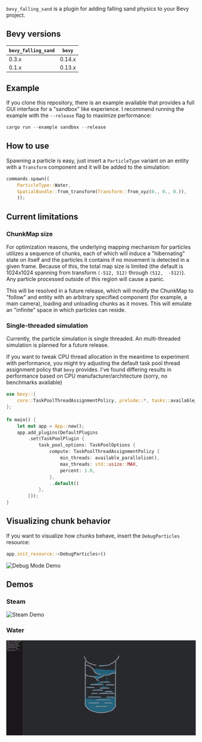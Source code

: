 `bevy_falling_sand` is a plugin for adding falling sand physics to your Bevy project.

## Bevy versions

| `bevy_falling_sand`   | `bevy`    |
|-----------------------|-----------|
| 0.3.x                 | 0.14.x    |
| 0.1.x                 | 0.13.x    |

## Example
If you clone this repository, there is an example available that provides a full GUI interface for a "sandbox" like 
experience. I recommend running the example with the `--release` flag to maximize performance:
```rust
cargo run --example sandbox --release
```

## How to use

Spawning a particle is easy, just insert a `ParticleType` variant on an entity with a `Transform`
component and it will be added to the simulation:
```rust
commands.spawn((
    ParticleType::Water,
    SpatialBundle::from_transform(Transform::from_xyz(0., 0., 0.)),
    ));
```

## Current limitations
### ChunkMap size
For optimization reasons, the underlying mapping mechanism for particles utilizes a sequence of chunks, each of which
will induce a "hibernating" state on itself and the particles it contains if no movement is detected in a given frame. 
Because of this, the total map size is limited (the default is 1024x1024 spanning from transform `(-512, 512)` 
through `(512,  -512)`). Any particle processed outside of this region will cause a panic. 

This will be resolved in a future release, which will modify the ChunkMap to "follow" and entity with an arbitrary
specified component (for example, a main camera), loading and unloading chunks as it moves. This will emulate an 
"infinite" space in which particles can reside.

### Single-threaded simulation
Currently, the particle simulation is single threaded. An multi-threaded simulation is planned for a future release.

If you want to tweak CPU thread allocation in the meantime to experiment with performance, you might try adjusting 
the default task pool thread assignment policy that `bevy` provides. I've found differing results in performance 
based on CPU  manufacturer/architecture (sorry, no benchmarks available)
```rust
use bevy::{
    core::TaskPoolThreadAssignmentPolicy, prelude::*, tasks::available_parallelism,
};

fn main() {
    let mut app = App::new();
    app.add_plugins(DefaultPlugins
        .set(TaskPoolPlugin {
            task_pool_options: TaskPoolOptions {
                compute: TaskPoolThreadAssignmentPolicy {
                    min_threads: available_parallelism(),
                    max_threads: std::usize::MAX,
                    percent: 1.0,
                },
                ..default()
            },
        }));
}
```

## Visualizing chunk behavior

If you want to visualize how chunks behave, insert the `DebugParticles` resource:
```rust
app.init_resource::<DebugParticles>()
```

![Debug Mode Demo](https://github.com/noprobelm/bevy_falling_sand/blob/media/debug.gif)

## Demos
### Steam
![Steam Demo](https://github.com/noprobelm/bevy_falling_sand/blob/media/steam.gif)
### Water
![Water Demo](https://github.com/noprobelm/bevy_falling_sand/blob/media/water.gif)
